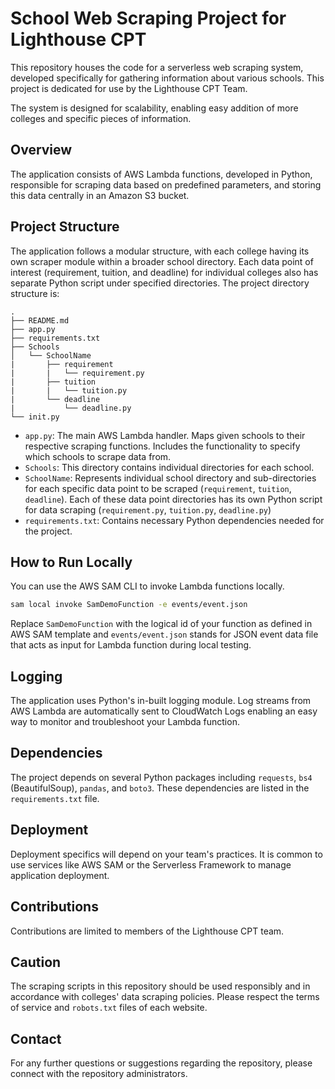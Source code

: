 # School Web Scraping Project for Lighthouse CPT

This repository houses the code for a serverless web scraping system, developed specifically for gathering information about various schools. This project is dedicated for use by the Lighthouse CPT Team.

The system is designed for scalability, enabling easy addition of more colleges and specific pieces of information.

## Overview

The application consists of AWS Lambda functions, developed in Python, responsible for scraping data based on predefined parameters, and storing this data centrally in an Amazon S3 bucket.

## Project Structure

The application follows a modular structure, with each college having its own scraper module within a broader school directory. Each data point of interest (requirement, tuition, and deadline) for individual colleges also has separate Python script under specified directories. The project directory structure is:

```
.
├── README.md
├── app.py
├── requirements.txt
├── Schools
│   └── SchoolName
|       ├── requirement
|       |   └── requirement.py
|       ├── tuition
|       |   └── tuition.py
|       └── deadline
|           └── deadline.py
└── init.py
```
-  `app.py`: The main AWS Lambda handler. Maps given schools to their respective scraping functions. Includes the functionality to specify which schools to scrape data from.
-  `Schools`: This directory contains individual directories for each school.
-  `SchoolName`: Represents individual school directory and sub-directories for each specific data point to be scraped (`requirement`, `tuition`, `deadline`). Each of these data point directories has its own Python script for data scraping (`requirement.py`, `tuition.py`, `deadline.py`)
-  `requirements.txt`: Contains necessary Python dependencies needed for the project.

## How to Run Locally

You can use the AWS SAM CLI to invoke Lambda functions locally. 

```bash
sam local invoke SamDemoFunction -e events/event.json
```

Replace `SamDemoFunction` with the logical id of your function as defined in AWS SAM template and `events/event.json` stands for JSON event data file that acts as input for Lambda function during local testing.

## Logging  

The application uses Python's in-built logging module. Log streams from AWS Lambda are automatically sent to CloudWatch Logs enabling an easy way to monitor and troubleshoot your Lambda function.

## Dependencies

The project depends on several Python packages including `requests`, `bs4` (BeautifulSoup), `pandas`, and `boto3`. These dependencies are listed in the `requirements.txt` file.

## Deployment

Deployment specifics will depend on your team's practices. It is common to use services like AWS SAM or the Serverless Framework to manage application deployment. 

## Contributions

Contributions are limited to members of the Lighthouse CPT team.

## Caution

The scraping scripts in this repository should be used responsibly and in accordance with colleges' data scraping policies. Please respect the terms of service and `robots.txt` files of each website.

## Contact

For any further questions or suggestions regarding the repository, please connect with the repository administrators.
